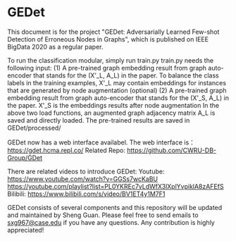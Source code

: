 # GEDet

This document is for the project "GEDet: Adversarially Learned Few-shot Detection of Erroneous Nodes in Graphs", which is published on IEEE BigData 2020 as a regular paper.

To run the classification modular, simply run train.py
train.py needs the following input:
(1) A pre-trained graph embedding result from graph auto-encoder that stands for the (X'_L, A_L) in the paper. To balance the class labels in the training examples, X'_L may contain embeddings for instances that are generated by node augmentation (optional)
(2) A pre-trained graph embedding result from graph auto-encoder that stands for the (X'_S, A_L) in the paper. X'_S is the embeddings results after node augmentation
In the above two load functions, an augmented graph adjacency matrix A_L is saved and directly loaded.
The pre-trained results are saved in GEDet/processed/

GEDet now has a web interface availabel. The web interface is：
https://gdet.hcma.repl.co/
Related Repo:  https://github.com/CWRU-DB-Group/GDet

There are related videos to introduce GEDet:
Youtube:
https://www.youtube.com/watch?v=GGSs7wcKaBU
https://youtube.com/playlist?list=PL0YKREc7vLdWfX3lXplYvpiklA8zAFEfS
Bilibili:
https://www.bilibili.com/s/video/BV1ET4y1M7F1

GEDet consists of several components and this repository will be updated and maintained by Sheng Guan.
Please feel free to send emails to sxg967@case.edu if you have any questions.
Any contribution is highly appreciated!
